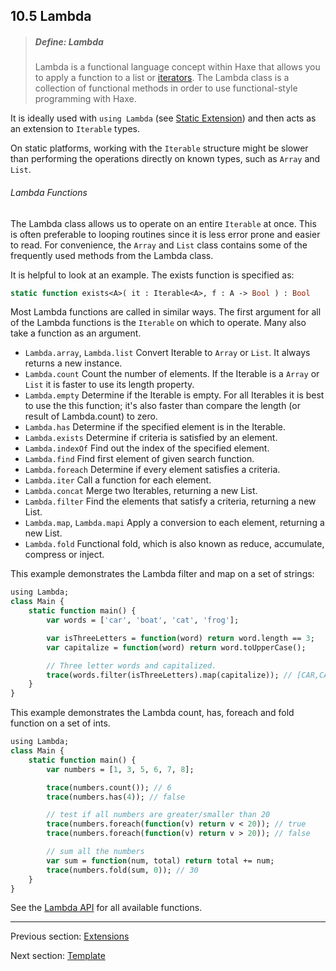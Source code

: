 ## 10.5 Lambda

> ##### Define: Lambda
>
> Lambda is a functional language concept within Haxe that allows you to apply a function to a list or [iterators](lf-iterators.md). The Lambda class is a collection of functional methods in order to use functional-style programming with Haxe.

It is ideally used with `using Lambda` (see [Static Extension](lf-static-extension.md)) and then acts as an extension to `Iterable` types. 

On static platforms, working with the `Iterable` structure might be slower than performing the operations directly on known types, such as `Array` and `List`.

###### Lambda Functions
The Lambda class allows us to operate on an entire `Iterable` at once.
This is often preferable to looping routines since it is less error prone and easier to read. 
For convenience, the `Array` and `List` class contains some of the frequently used methods from the Lambda class.

It is helpful to look at an example. The exists function is specified as:

```haxe
static function exists<A>( it : Iterable<A>, f : A -> Bool ) : Bool
```

Most Lambda functions are called in similar ways. The first argument for all of the Lambda functions is the `Iterable` on which to operate. Many also take a function as an argument.

* `Lambda.array`, `Lambda.list` Convert Iterable to `Array` or `List`. It always returns a new instance.
* `Lambda.count` Count the number of elements.  If the Iterable is a `Array` or `List` it is faster to use its length property.
* `Lambda.empty` Determine if the Iterable is empty. For all Iterables it is best to use the this function; it's also faster than compare the length (or result of Lambda.count) to zero.
* `Lambda.has` Determine if the specified element is in the Iterable.
* `Lambda.exists` Determine if criteria is satisfied by an element.
* `Lambda.indexOf` Find out the index of the specified element.
* `Lambda.find` Find first element of given search function.
* `Lambda.foreach` Determine if every element satisfies a criteria.
* `Lambda.iter` Call a function for each element.
* `Lambda.concat` Merge two Iterables, returning a new List.
* `Lambda.filter` Find the elements that satisfy a criteria, returning a new List.
* `Lambda.map`, `Lambda.mapi` Apply a conversion to each element, returning a new List.
* `Lambda.fold` Functional fold, which is also known as reduce, accumulate, compress or inject.

This example demonstrates the Lambda filter and map on a set of strings:

```haxe
using Lambda;
class Main {
    static function main() {
        var words = ['car', 'boat', 'cat', 'frog'];

		var isThreeLetters = function(word) return word.length == 3;
		var capitalize = function(word) return word.toUpperCase();

		// Three letter words and capitalized. 
		trace(words.filter(isThreeLetters).map(capitalize)); // [CAR,CAT]
    }
}
``` 

This example demonstrates the Lambda count, has, foreach and fold function on a set of ints.

```haxe
using Lambda;
class Main {
    static function main() {
        var numbers = [1, 3, 5, 6, 7, 8];

		trace(numbers.count()); // 6
		trace(numbers.has(4)); // false

        // test if all numbers are greater/smaller than 20
		trace(numbers.foreach(function(v) return v < 20)); // true
        trace(numbers.foreach(function(v) return v > 20)); // false

        // sum all the numbers
		var sum = function(num, total) return total += num;
		trace(numbers.fold(sum, 0)); // 30
    }
}
``` 

See the [Lambda API](http://api.haxe.org/Lambda.html) for all available functions.

---

Previous section: [Extensions](std-math-extensions.md)

Next section: [Template](std-template.md)